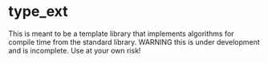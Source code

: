 # type_ext
This is meant to be a template library that implements algorithms for compile time from the standard library. 
WARNING this is under development and is incomplete. Use at your own risk! 
